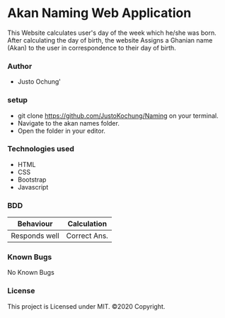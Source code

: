 # Akan Naming Web Application
This Website calculates user's  day of the week which he/she was born. After calculating the day of birth, the website Assigns a Ghanian name (Akan) to the user in correspondence to their day of birth.
### Author
* Justo Ochung'

### setup
* git clone https://github.com/JustoKochung/Naming on your terminal.
* Navigate to the akan names folder.
* Open the folder in your editor.
### Technologies used
* HTML
* CSS
* Bootstrap
* Javascript
### BDD
| Behaviour    | Calculation    |  
| -------------| -----------| 
|Responds well | Correct Ans.|
### Known Bugs
No Known Bugs
### License
This project is Licensed under MIT.
©2020 Copyright.